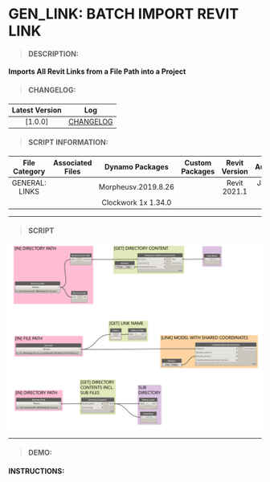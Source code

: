 # GEN_LINK: BATCH IMPORT REVIT LINK

> #### DESCRIPTION: 
**Imports All Revit Links from a File Path into a Project**

> #### CHANGELOG:

| Latest Version | Log |
| :-------: | :----: | 
|[1.0.0] | [CHANGELOG](/_gen/LINKS/1_IMPORT/changelog/GEN_LINK_BatchImportRevitLink.md) |

> #### SCRIPT INFORMATION: 

| File Category| Associated Files | Dynamo Packages | Custom Packages | Revit Version | Author | Reviewed By |
| :-------: | :----: | :---: | :---: | :---: | :---: | :---: |
| GENERAL: LINKS |  | Morpheusv.2019.8.26 |  | Revit 2021.1 | Jacky Luk    
| |  | Clockwork 1x 1.34.0 | 
        

------------------------------------------------------------------
> #### **SCRIPT** 

<img src="./images/gen/LINKS/GEN_LINK_BatchImportRevitLink.png">

------------------------------------------------------------------

> #### DEMO: 

#### INSTRUCTIONS: 